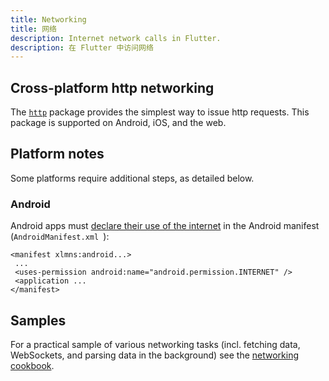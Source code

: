```yaml
---
title: Networking
title: 网络
description: Internet network calls in Flutter.
description: 在 Flutter 中访问网络
---
```


## Cross-platform http networking

The [`http`][] package provides the simplest way to issue http requests. This
package is supported on Android, iOS, and the web.

## Platform notes

Some platforms require additional steps, as detailed below.

### Android

Android apps must [declare their use of the internet][declare] in the Android
manifest (`AndroidManifest.xml `):

```
<manifest xlmns:android...>
 ...
 <uses-permission android:name="android.permission.INTERNET" />
 <application ...
</manifest>
```

## Samples

For a practical sample of various networking tasks (incl. fetching data,
WebSockets, and parsing data in the background) see the 
[networking cookbook](/docs/cookbook#networking).

[declare]: {{site.android-dev}}/training/basics/network-ops/connecting
[`http`]: {{site.pub-pkg}}/http
